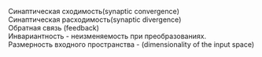 Синаптическая сходимость(synaptic convergence)  
Синаптическая расходимость(synaptic divergence)  
Обратная связь (feedback)  
Инвариантность - неизменяемость при преобразованиях.  
Размерность входного пространства - (dimensionality of the input space)  

